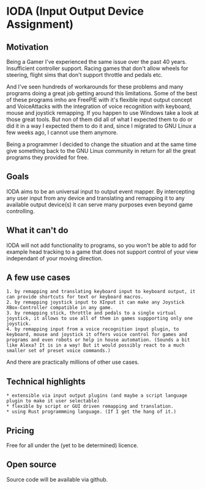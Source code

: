 # IODA (Input Output Device Assignment)

## Motivation 

Being a Gamer I've experienced the same issue over the past 40 years. Insufficient controller support. Racing games that don't allow wheels for steering, flight sims that don't support throttle and pedals etc.

And I've seen hundreds of workarounds for these problems and many programs doing a great job getting around this limitations. Some of the best of these programs imho are FreePIE with it's flexible input output concept and VoiceAttacks with the integration of voice recognition with keyboard, mouse and joystick remapping. If you happen to use Windows take a look at those great tools. But non of them did all of what I expected them to do or did it in a way I expected them to do it and, since I migrated to GNU Linux a few weeks ago, I cannot use them anymore. 

Being a programmer I decided to change the situation and at the same time give something back to the GNU Linux community in return for all the great programs they provided for free.

## Goals

IODA aims to be an universal input to output event mapper. By intercepting any user input from any device and translating and remapping it to any available output device(s) it can serve many purposes
even beyond game controlling. 

## What it can't do
IODA will not add functionality to programs, so you won't be able to add for example head tracking to a game that does not support control of your view independant of your moving direction.

## A few use cases

    1. by remapping and translating keyboard input to keyboard output, it can provide shortcuts for text or keyboard macros.
    2. by remapping joystick input to XInput it can make any Joystick XBox-Controller compatible in any game.
    3. by remapping stick, throttle and pedals to a single virtual joystick, it allows to use all of them in games suppporting only one joystick.
    4. by remapping input from a voice recognition input plugin, to keyboard, mouse and joystick it offers voice control for games and programs and even robots or help in house automation. (Sounds a bit like Alexa? It is in a way! But it would possibly react to a much smaller set of preset voice commands.)

And there are practically millions of other use cases.

## Technical highlights

    * extensible via input output plugins (and maybe a script language plugin to make it user selectable)
    * flexible by script or GUI driven remapping and translation. 
    * using Rust programmming language. (If I get the hang of it.)

## Pricing
Free for all under the (yet to be determined) licence.

## Open source
Source code will be available via github.
